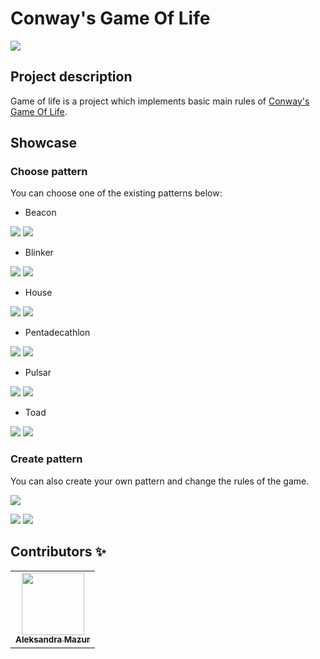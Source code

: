 # Conway's Game Of Life

[![](https://img.shields.io/badge/JavaFX_Graphics-14.0.1-brown)](https://mvnrepository.com/artifact/org.openjfx/javafx-graphics)

## Project description

Game of life is a project which implements basic main rules of [Conway's Game Of Life](https://en.wikipedia.org/wiki/Conway's_Game_of_Life).

## Showcase

### Choose pattern

You can choose one of the existing patterns below:

* Beacon 

![](res/2020-08-31-14-25-31.png) ![](res/2020-08-31-14-31-09.png)

* Blinker

![](res/2020-08-31-14-26-22.png) ![](res/2020-08-31-14-32-03.png)

* House

![](res/2020-08-31-14-27-58.png) ![](res/2020-08-31-14-35-56.png)

* Pentadecathlon

![](res/2020-08-31-14-28-27.png) ![](res/2020-08-31-14-33-52.png)

* Pulsar

![](res/2020-08-31-14-34-33.png) ![](res/2020-08-31-14-29-24.png)

* Toad

![](res/2020-08-31-14-30-09.png) ![](res/2020-08-31-14-32-41.png)

### Create pattern 

You can also create your own pattern and change the rules of the game.

![](res/2020-08-31-14-50-15.png)

![](res/2020-08-31-14-51-42.png) ![](res/2020-08-31-14-52-25.png)

## Contributors ✨

<table>
  <tr>
    <td align="center"><a href="https://github.com/alexmaz99"><img src="https://avatars2.githubusercontent.com/u/56346754?s=460&u=a0c3bd4ae7860a0694db0110f7b10d80434fecd4&v=4" width="100px;" alt=""/><br /><sub><b>Aleksandra Mazur</b></sub></a><br /></td>
  </tr>
</table>
